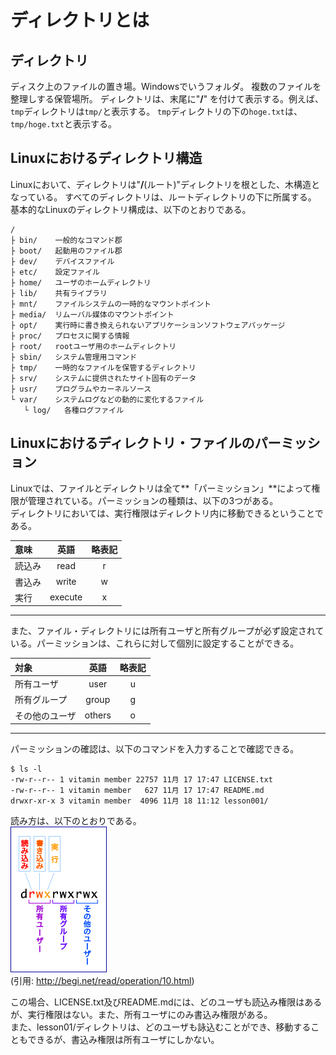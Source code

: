 # ディレクトリとは

## ディレクトリ

ディスク上のファイルの置き場。Windowsでいうフォルダ。
複数のファイルを整理しする保管場所。
ディレクトリは、末尾に"**/**" を付けて表示する。例えば、`tmp`ディレクトリは`tmp/`と表示する。
`tmp`ディレクトリの下の`hoge.txt`は、`tmp/hoge.txt`と表示する。

## Linuxにおけるディレクトリ構造

Linuxにおいて、ディレクトリは"**/**(ルート)"ディレクトリを根とした、木構造となっている。
すべてのディレクトリは、ルートディレクトリの下に所属する。
基本的なLinuxのディレクトリ構成は、以下のとおりである。

```
/
├ bin/    一般的なコマンド郡
├ boot/   起動用のファイル郡
├ dev/    デバイスファイル
├ etc/    設定ファイル
├ home/   ユーザのホームディレクトリ
├ lib/    共有ライブラリ
├ mnt/    ファイルシステムの一時的なマウントポイント
├ media/  リムーバル媒体のマウントポイント
├ opt/    実行時に書き換えられないアプリケーションソフトウェアパッケージ
├ proc/   プロセスに関する情報
├ root/   rootユーザ用のホームディレクトリ
├ sbin/   システム管理用コマンド
├ tmp/    一時的なファイルを保管するディレクトリ
├ srv/    システムに提供されたサイト固有のデータ
├ usr/    プログラムやカーネルソース
└ var/    システムログなどの動的に変化するファイル
   └ log/   各種ログファイル
```

## Linuxにおけるディレクトリ・ファイルのパーミッション

Linuxでは、ファイルとディレクトリは全て**「パーミッション」**によって権限が管理されている。パーミッションの種類は、以下の3つがある。  
ディレクトリにおいては、実行権限はディレクトリ内に移動できるということである。

|意味|英語|略表記|
|:---|:---:|:---:|
|読込み|read|r|
|書込み|write|w|
|実行|execute|x|

---
また、ファイル・ディレクトリには所有ユーザと所有グループが必ず設定されている。パーミッションは、これらに対して個別に設定することができる。

|対象|英語|略表記|
|:---|:---:|:---:|
|所有ユーザ|user|u|
|所有グループ|group|g|
|その他のユーザ|others|o|

---
パーミッションの確認は、以下のコマンドを入力することで確認できる。

```
$ ls -l
-rw-r--r-- 1 vitamin member 22757 11月 17 17:47 LICENSE.txt
-rw-r--r-- 1 vitamin member   627 11月 17 17:47 README.md
drwxr-xr-x 3 vitamin member  4096 11月 18 11:12 lesson001/
```

読み方は、以下のとおりである。  
![permission](./elements/section02/permission.gif)  
(引用: http://begi.net/read/operation/10.html)
  
この場合、LICENSE.txt及びREADME.mdには、どのユーザも読込み権限はあるが、実行権限はない。また、所有ユーザにのみ書込み権限がある。  
また、lesson01/ディレクトリは、どのユーザも詠込むことができ、移動することもできるが、書込み権限は所有ユーザにしかない。
